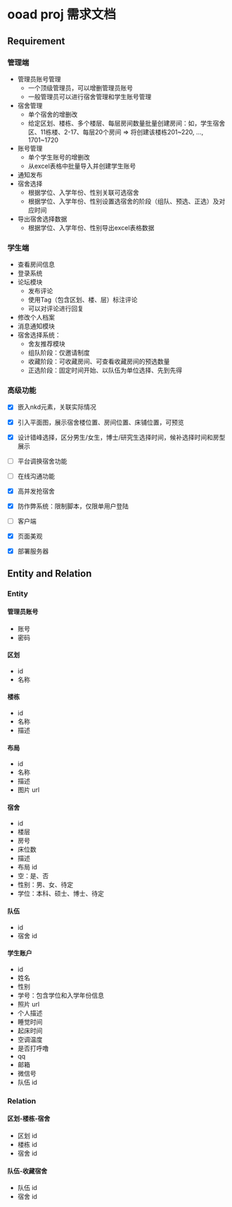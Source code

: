 # ooad proj 需求文档

## Requirement

### 管理端

+ 管理员账号管理
  + 一个顶级管理员，可以增删管理员账号
  + 一般管理员可以进行宿舍管理和学生账号管理
+ 宿舍管理
  + 单个宿舍的增删改
  + 给定区划、楼栋、多个楼层、每层房间数量批量创建房间：如，学生宿舍区、11栋楼、2-17、每层20个房间 => 将创建该楼栋201~220, ..., 1701~1720
+ 账号管理
  + 单个学生账号的增删改
  + 从excel表格中批量导入并创建学生账号
+ 通知发布
+ 宿舍选择
  + 根据学位、入学年份、性别关联可选宿舍
  + 根据学位、入学年份、性别设置选宿舍的阶段（组队、预选、正选）及对应时间
+ 导出宿舍选择数据
  + 根据学位、入学年份、性别导出excel表格数据

### 学生端

+ 查看房间信息
+ 登录系统
+ 论坛模块
  + 发布评论
  + 使用Tag（包含区划、楼、层）标注评论
  + 可以对评论进行回复
+ 修改个人档案
+ 消息通知模块
+ 宿舍选择系统：
  + 舍友推荐模块
  + 组队阶段：仅邀请制度
  + 收藏阶段：可收藏房间、可查看收藏房间的预选数量
  + 正选阶段：固定时间开始、以队伍为单位选择、先到先得

### 高级功能

- [x]  嵌入nkd元素，关联实际情况
- [x] 引入平面图，展示宿舍楼位置、房间位置、床铺位置，可预览
- [x] 设计错峰选择，区分男生/女生，博士/研究生选择时间，候补选择时间和房型展示
- [ ] 平台调换宿舍功能
- [ ] 在线沟通功能
- [x] 高并发抢宿舍
- [x] 防作弊系统：限制脚本，仅限单用户登陆
- [ ] 客户端
- [x] 页面美观
- [x] 部署服务器



## Entity and Relation

### Entity

#### 管理员账号

+ 账号
+ 密码

#### 区划

+ id
+ 名称

#### 楼栋

+ id
+ 名称
+ 描述

#### 布局

+ id
+ 名称
+ 描述
+ 图片 url

#### 宿舍

+ id
+ 楼层
+ 房号
+ 床位数
+ 描述
+ 布局 id
+ 空：是、否
+ 性别：男、女、待定
+ 学位：本科、硕士、博士、待定

#### 队伍

+ id
+ 宿舍 id

#### 学生账户

+ id
+ 姓名
+ 性别
+ 学号：包含学位和入学年份信息
+ 照片 url
+ 个人描述
+ 睡觉时间
+ 起床时间
+ 空调温度
+ 是否打呼噜
+ qq
+ 邮箱
+ 微信号
+ 队伍 id

### Relation

#### 区划-楼栋-宿舍

+ 区划 id
+ 楼栋 id
+ 宿舍 id

#### 队伍-收藏宿舍

+ 队伍 id
+ 宿舍 id